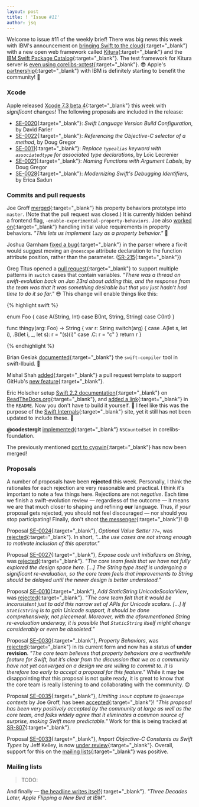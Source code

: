 ```yaml
---
layout: post
title: ! 'Issue #11'
author: jsq
---
```


Welcome to issue #11 of the weekly brief! There was big news this week with IBM's announcement on [bringing Swift to the cloud](http://www.ibm.com/cloud-computing/bluemix/swift/){:target="_blank"} with a new open web framework called [Kitura](https://github.com/ibm-swift/kitura){:target="_blank"} and the [IBM Swift Package Catalog](https://swiftpkgs.ng.bluemix.net){:target="_blank"}. The test framework for Kitura server is [even using corelibs-xctest](https://twitter.com/modocache/status/701807962302586880){:target="_blank"}. 😎 Apple's [partnership](http://www.apple.com/business/mobile-enterprise-apps/){:target="_blank"} with IBM is definitely starting to benefit the community! 🎉

<!--excerpt-->

### Xcode

Apple released [Xcode 7.3 beta 4](http://adcdownload.apple.com/Developer_Tools/Xcode_7.3_beta_4/Xcode_7.3_beta_4_Release_Notes.pdf){:target="_blank"} this week with *significant* changes! The following proposals are included in the release:

- [SE-0020](https://github.com/apple/swift-evolution/blob/master/proposals/0020-if-swift-version.md){:target="_blank"}: *Swift Language Version Build Configuration*, by David Farler
- [SE-0022](https://github.com/apple/swift-evolution/blob/master/proposals/0022-objc-selectors.md){:target="_blank"}: *Referencing the Objective-C selector of a method*, by Doug Gregor
- [SE-0011](https://github.com/apple/swift-evolution/blob/master/proposals/0011-replace-typealias-associated.md){:target="_blank"}: *Replace `typealias` keyword with `associatedtype` for associated type declarations*, by Loïc Lecrenier
- [SE-0021](https://github.com/apple/swift-evolution/blob/master/proposals/0021-generalized-naming.md){:target="_blank"}: *Naming Functions with Argument Labels*, by Doug Gregor
- [SE-0028](https://github.com/apple/swift-evolution/blob/master/proposals/0028-modernizing-debug-identifiers.md){:target="_blank"}: *Modernizing Swift's Debugging Identifiers*, by Erica Sadun

### Commits and pull requests

Joe Groff [merged](https://github.com/apple/swift/pull/1297){:target="_blank"} his property behaviors prototype into `master`. (Note that the pull request was closed.) It is currently hidden behind a frontend flag, `-enable-experimental-property-behaviors`. Joe also [worked on](https://github.com/apple/swift/pull/1385){:target="_blank"} handling initial value requirements in property behaviors. *"This lets us implement `lazy` as a property behavior."* 🎉

Joshua Garnham [fixed a bug](https://github.com/apple/swift/pull/1197){:target="_blank"} in the parser where a fix-it would suggest moving an `@noescape` attribute declaration to the function attribute position, rather than the parameter. ([SR-215](https://bugs.swift.org/browse/SR-215){:target="_blank"})

Greg Titus opened a [pull request](https://github.com/apple/swift/pull/1383){:target="_blank"} to support multiple patterns in `switch` cases that contain variables. *"There was a thread on swift-evolution back on Jan 23rd about adding this, and the response from the team was that it was something desirable but that you just hadn’t had time to do it so far."* 😎 This change will enable things like this:

{% highlight swift %}

enum Foo {
  case A(String, Int)
  case B(Int, String, String)
  case C(Int)
}

func thingy(arg: Foo) -> String {
  var r: String
  switch(arg) {
  case .A(let s, let i), .B(let i, _, let s):
    r = "\(s)\(i)"
  case .C:
    r = "c"
  }
  return r
}

{% endhighlight %}

Brian Gesiak [documented](https://github.com/apple/swift-llbuild/pull/8){:target="_blank"} the `swift-compiler` tool in swift-llbuid. 🙇

Mishal Shah [added](https://github.com/apple/swift/pull/1360){:target="_blank"} a pull request template to support GitHub's [new feature](https://github.com/blog/2111-issue-and-pull-request-templates){:target="_blank"}.

Eric Holscher setup [Swift 2.2 documentation](http://apple-swift.readthedocs.org/en/latest/index.html){:target="_blank"} on [ReadTheDocs.org](https://readthedocs.org){:target="_blank"}, and [added a link](https://github.com/apple/swift/pull/44){:target="_blank"} in the `README`. Now you don't have to build it yourself. 👏 I feel like this was the purpose of the [Swift Internals](http://apple.github.io/swift-internals/){:target="_blank"} site, yet it still has not been updated to include these. 🤔

**@codestergit** [implemented](https://github.com/apple/swift-corelibs-foundation/pull/88){:target="_blank"} `NSCountedSet` in corelibs-foundation.

The previously mentioned [port to cygwin](https://github.com/apple/swift/pull/1108){:target="_blank"} has now been merged!

### Proposals

A number of proposals have been **rejected** this week. Personally, I think the rationales for each rejection are very reasonable and practical. I think it's important to note a few things here. Rejections are not *negative*. Each time we finish a swift-evolution review &mdash; regardless of the outcome &mdash; it means we are that much closer to shaping and refining **our** language. Thus, if *your* proposal gets rejected, you should not feel discouraged &mdash; nor should you stop participating! Finally, don't shoot [the messenger](https://twitter.com/dgregor79/status/702014672065531904){:target="_blank"}! 😄

Proposal [SE-0024](https://github.com/apple/swift-evolution/blob/master/proposals/0024-optional-value-setter.md){:target="_blank"}, *Optional Value Setter `??=`*, was [rejected](https://lists.swift.org/pipermail/swift-evolution-announce/2016-February/000043.html){:target="_blank"}. In short, *"...the use cases are not strong enough to motivate inclusion of this operator."*

Proposal [SE-0027](https://github.com/apple/swift-evolution/blob/master/proposals/0027-string-from-code-units.md){:target="_blank"}, *Expose code unit initializers on String*, was [rejected](https://lists.swift.org/pipermail/swift-evolution-announce/2016-February/000044.html){:target="_blank"}. *"The core team feels that we have not fully explored the design space here. [...] The String type itself is undergoing a significant re-evaluation, so the core team feels that improvements to String should be delayed until the newer design is better understood."*

Proposal [SE-0010](https://github.com/apple/swift-evolution/blob/master/proposals/0010-add-staticstring-unicodescalarview.md){:target="_blank"}, *Add  StaticString.UnicodeScalarView*, was [rejected](https://lists.swift.org/pipermail/swift-evolution-announce/2016-February/000045.html){:target="_blank"}. *"The core team felt that it would be inconsistent just to add this narrow set of APIs for Unicode scalars. [...] If `StaticString` is to gain Unicode support, it should be done comprehensively, not piecemeal. Moreover, with the aforementioned String re-evaluation underway, it is possible that `StaticString` itself might change considerably or even be obsoleted."*

Proposal [SE-0030](https://github.com/apple/swift-evolution/blob/master/proposals/0030-property-behavior-decls.md){:target="_blank"}, *Property Behaviors*, was [rejected](https://lists.swift.org/pipermail/swift-evolution-announce/2016-February/000047.html){:target="_blank"} in its current form and now has a status of **under revision**. *"The core team believes that property behaviors are a worthwhile feature for Swift, but it’s clear from the discussion that we as a community have not yet converged on a design we are willing to commit to. It is therefore too early to accept a proposal for this feature."* While it may be disappointing that this proposal is not quite ready, it is great to know that the core team is really listening to and collaborating with the community. 😊

Proposal [SE-0035](https://github.com/apple/swift-evolution/blob/master/proposals/0035-limit-inout-capture.md){:target="_blank"}, *Limiting `inout` capture to `@noescape` contexts* by Joe Groff, has been [accepted](https://lists.swift.org/pipermail/swift-evolution-announce/2016-February/000046.html){:target="_blank"}! *"This proposal has been very positively accepted by the community at large as well as the core team, and folks widely agree that it eliminates a common source of surprise, making Swift more predictable."* Work for this is being tracked at [SR-807](https://bugs.swift.org/browse/SR-807){:target="_blank"}.

Proposal [SE-0033](https://github.com/apple/swift-evolution/blob/master/proposals/0033-import-objc-constants.md){:target="_blank"}, *Import Objective-C Constants as Swift Types* by Jeff Kelley, is now [under review](https://lists.swift.org/pipermail/swift-evolution-announce/2016-February/000042.html){:target="_blank"}. Overall, support for this on the [mailing lists](https://lists.swift.org/pipermail/swift-evolution/Week-of-Mon-20160118/006904.html){:target="_blank"} was positive.

### Mailing lists

> TODO:

And finally &mdash; [the headline writes itself](https://twitter.com/jckarter/status/702185887296163840){:target="_blank"}. *"Three Decades Later, Apple Flipping a New Bird at IBM"*.
